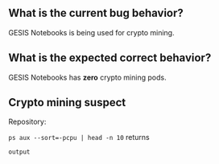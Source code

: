 ## What is the current bug behavior?

GESIS Notebooks is being used for crypto mining.

## What is the expected correct behavior?

GESIS Notebooks has **zero** crypto mining pods.

## Crypto mining suspect

Repository: <crypto-mining-git-repository>

`ps aux --sort=-pcpu | head -n 10` returns

```
output
```
